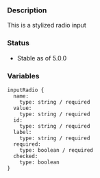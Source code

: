 ### Description
This is a stylized radio input

### Status
* Stable as of 5.0.0


### Variables
~~~
inputRadio {
  name:
    type: string / required
  value:
    type: string / required
  id:
    type: string / required
  label:
    type: string / required
  required:
    type: boolean / required
  checked:
    type: boolean
}
~~~
